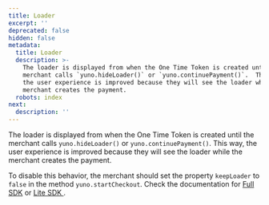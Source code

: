 ```yaml
---
title: Loader
excerpt: ''
deprecated: false
hidden: false
metadata:
  title: Loader
  description: >-
    The loader is displayed from when the One Time Token is created until the
    merchant calls `yuno.hideLoader()` or `yuno.continuePayment()`.  This way,
    the user experience is improved because they will see the loader while the
    merchant creates the payment.
  robots: index
next:
  description: ''
---
```

The loader is displayed from when the One Time Token is created until the merchant calls `yuno.hideLoader()` or `yuno.continuePayment()`.  This way, the user experience is improved because they will see the loader while the merchant creates the payment. 

To disable this behavior, the merchant should set the property `keepLoader` to `false` in the method `yuno.startCheckout`. Check the documentation for [Full SDK](ref:full-checkout-sdk) or [Lite SDK ](https://docs.y.uno/docs/lite-checkout-sdk).